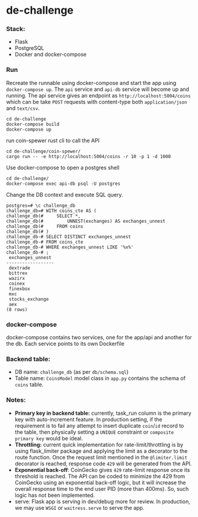 # de-challenge
### Stack:
* Flask
* PostgreSQL
* Docker and docker-compose

### Run
  
Recreate the runnable using docker-compose and start the app using `docker-compose up`. The `api` service and `api-db` service will become up and running. The api service gives an endpoint as `http://localhost:5004/coins` which can be take `POST` requests with content-type both `application/json` and `text/csv`.
```
cd de-challenge
docker-compose build
docker-compose up
```

run coin-spewer rust cli to call the API
```
cd de-challenge/coin-spewer/
cargo run -- -e http://localhost:5004/coins -r 10 -p 1 -d 1000
```

Use docker-compose to open a postgres shell
```
cd de-challenge/
docker-compose exec api-db psql -U postgres
```

Change the DB context and execute SQL query.
```
postgres=# \c challenge_db
challenge_db=# WITH coins_cte AS (
challenge_db(#     SELECT *,
challenge_db(#         UNNEST(exchanges) AS exchanges_unnest
challenge_db(#     FROM coins
challenge_db(# ) 
challenge_db-# SELECT DISTINCT exchanges_unnest
challenge_db-# FROM coins_cte
challenge_db-# WHERE exchanges_unnest LIKE '%x%'
challenge_db-# ;
 exchanges_unnest 
------------------
 dextrade
 bittrex
 wazirx
 coinex
 finexbox
 mxc
 stocks_exchange
 aex
(8 rows)
```
### docker-compose
docker-compose contains two services, one for the app/api and another for the db. Each service points to its own Dockerfile

### Backend table:
* DB name: `challenge_db` (as per `db/schema.sql`)
* Table name:  `CoinsModel` model class in `app.py` contains the schema of `coins` table.

### Notes:
* **Primary key in backend table:** currently, task_run column is the primary key with auto-increment feature. In production setting, if the requirement is to fail any attempt to insert duplicate `coin`/`id` record to the table, then physically setting a `UNIQUE` constraint or `composite primary key` would be ideal.
* **Throttling:** current quick implementation for rate-limit/throttling is by using flask_limiter package and applying the limit as a decorator to the route function. Once the request limit mentioned in the `@limiter.limit` decorator is reached, response code `429` will be generated from the API.
* **Exponential back-off**: CoinGecko gives `429` rate-limit response once its threshold is reached. The API can be coded to minimize the 429 from CoinGecko using an exponential back-off logic, but it will increase the overall response time to the end user PID (more than 400ms). So, such logic has not been implemented. 
* serve: Flask app is serving in dev/debug more for review. In production, we may use `WSGI` or `waitress.serve` to serve the app. 

